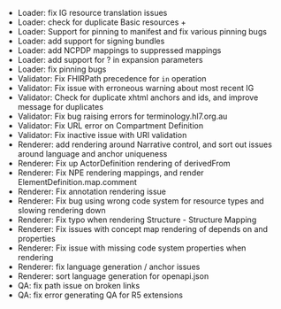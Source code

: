 * Loader: fix IG resource translation issues
* Loader: check for duplicate Basic resources +
* Loader: Support for pinning to manifest and fix various pinning bugs
* Loader: add support for signing bundles 
* Loader: add NCPDP mappings to suppressed mappings
* Loader: add support for ? in expansion parameters
* Loader: fix pinning bugs
* Validator: Fix FHIRPath precedence for `in` operation 
* Validator: Fix issue with erroneous warning about most recent IG
* Validator: Check for duplicate xhtml anchors and ids, and improve message for duplicates
* Validator: Fix bug raising errors for terminology.hl7.org.au
* Validator: Fix URL error on Compartment Definition
* Validator: Fix inactive issue with URI validation
* Renderer: add rendering around Narrative control, and sort out issues around language and anchor uniqueness
* Renderer: Fix up ActorDefinition rendering of derivedFrom
* Renderer: Fix NPE rendering mappings, and render ElementDefinition.map.comment
* Renderer: Fix annotation rendering issue
* Renderer: Fix bug using wrong code system for resource types and slowing rendering down
* Renderer: Fix typo when rendering Structure - Structure Mapping
* Renderer: Fix issues with concept map rendering of depends on and properties
* Renderer: Fix issue with missing code system properties when rendering
* Renderer: fix language generation / anchor issues
* Renderer: sort language generation for openapi.json
* QA: fix path issue on broken links 
* QA: fix error generating QA for R5 extensions

